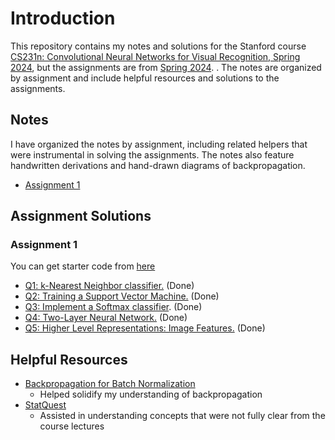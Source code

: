 # Introduction

This repository contains my notes and solutions for the Stanford course [CS231n: Convolutional Neural Networks for Visual Recognition, Spring 2024](https://cs231n.stanford.edu/), but the assignments are from [Spring 2024](https://cs231n.stanford.edu/assignments.html). . The notes are organized by assignment and include helpful resources and solutions to the assignments.

## Notes
I have organized the notes by assignment, including related helpers that were instrumental in solving the assignments. The notes also feature handwritten derivations and hand-drawn diagrams of backpropagation.

- [Assignment 1](https://github.com/abdullahejazjanjua/cs231n/tree/main/assignment1/assignment1_lecture_wise_notes)

## Assignment Solutions

### Assignment 1
You can get starter code from [here](https://cs231n.github.io/assignments2024/assignment1/)
- [Q1: k-Nearest Neighbor classifier.](https://github.com/abdullahejazjanjua/cs231n/blob/main/assignment1/knn.ipynb) (Done)
- [Q2: Training a Support Vector Machine.](https://github.com/abdullahejazjanjua/cs231n/blob/main/assignment1/svm.ipynb) (Done)
- [Q3: Implement a Softmax classifier](https://github.com/abdullahejazjanjua/cs231n/blob/main/assignment1/softmax.ipynb). (Done)
- [Q4: Two-Layer Neural Network.](https://github.com/abdullahejazjanjua/cs231n/blob/main/assignment1/two_layer_net.ipynb) (Done)
- [Q5: Higher Level Representations: Image Features.](https://github.com/abdullahejazjanjua/cs231n/blob/main/assignment1/features.ipynb) (Done)
    
## Helpful Resources

- [Backpropagation for Batch Normalization](https://kratzert.github.io/2016/02/12/understanding-the-gradient-flow-through-the-batch-normalization-layer.html)
  - Helped solidify my understanding of backpropagation
- [StatQuest](https://www.youtube.com/@statquest)
  - Assisted in understanding concepts that were not fully clear from the course lectures


